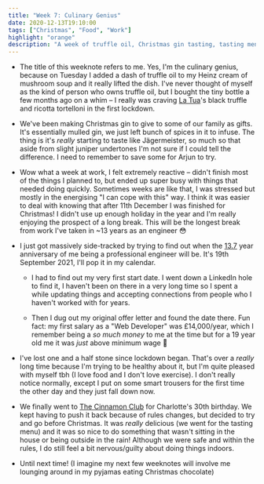 ```yaml
---
title: "Week 7: Culinary Genius"
date: 2020-12-13T19:10:00
tags: ["Christmas", "Food", "Work"]
highlight: "orange"
description: "A week of truffle oil, Christmas gin tasting, tasting menus, and trousers that no longer fit."
---
```


  * The title of this weeknote refers to me. Yes, I'm the culinary genius, because on Tuesday I added a dash of truffle oil to my Heinz cream of mushroom soup and it really lifted the dish. I've never thought of myself as the kind of person who owns truffle oil, but I bought the tiny bottle a few months ago on a whim – I really was craving [La Tua](https://www.latuapasta.com/)'s black truffle and ricotta tortelloni in the first lockdown.

  * We've been making Christmas gin to give to some of our family as gifts. It's essentially mulled gin, we just left bunch of spices in it to infuse. The thing is it's _really_ starting to taste like Jägermeister, so much so that aside from slight juniper undertones I'm not sure if I could tell the difference. I need to remember to save some for Arjun to try.

  * Wow what a week at work, I felt extremely reactive – didn't finish most of the things I planned to, but ended up super busy with things that needed doing quickly. Sometimes weeks are like that, I was stressed but mostly in the energising "I can cope with this" way. I think it was easier to deal with knowing that after 11th December I was finished for Christmas! I didn't use up enough holiday in the year and I'm really enjoying the prospect of a long break. This will be the longest break from work I've taken in ~13 years as an engineer 😳

  * I just got massively side-tracked by trying to find out when the [13.7](https://www.thegadhian.com/posts/signs-you-have-started-a-cult/) year anniversary of me being a professional engineer will be. It's 19th September 2021, I'll pop it in my calendar.

    * I had to find out my very first start date. I went down a LinkedIn hole to find it, I haven't been on there in a very long time so I spent a while updating things and accepting connections from people who I haven't worked with for years.

    * Then I dug out my original offer letter and found the date there. Fun fact: my first salary as a "Web Developer" was £14,000/year, which I remember being a _so much money_ to me at the time but for a 19 year old me it was _just_ above minimum wage 🤔

  * I've lost one and a half stone since lockdown began. That's over a _really_ long time because I'm trying to be healthy about it, but I'm quite pleased with myself tbh (I love food and I don't love exercise). I don't really notice normally, except I put on some smart trousers for the first time the other day and they just fall down now.

  * We finally went to [The Cinnamon Club](https://cinnamonclub.com/) for Charlotte's 30th birthday. We kept having to push it back because of rules changes, but decided to try and go before Christmas. It was _really_ delicious (we went for the tasting menu) and it was so nice to do something that wasn't sitting in the house or being outside in the rain! Although we were safe and within the rules, I do still feel a bit nervous/guilty about doing things indoors.

  * Until next time! (I imagine my next few weeknotes will involve me lounging around in my pyjamas eating Christmas chocolate)
